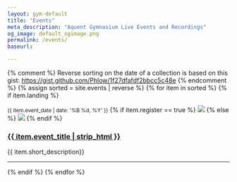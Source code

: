 ```yaml
---
layout: gym-default
title: "Events"
meta_description: "Aquent Gymnasium Live Events and Recordings"
og_image: default_ogimage.png
permalink: /events/
baseurl:

---
```

{% comment %}
Reverse sorting on the date of a collection is based on
this gist: https://gist.github.com/Phlow/1f27dfafdf2bbcc5c48e
{% endcomment %}
{% assign sorted = site.events | reverse %}
{% for item in sorted %}
{% if item.landing %}

<small>{{ item.event_date  | date: '%B %d, %Y' }}</small>
{% if item.register == true %}
<img src="{{site.baseurl}}/img/{{ item.event_ogimage }}" class="event-thumb" />
{% else %}
<img src="{{site.baseurl}}/img/{{ item.recording_ogimage }}" class="event-thumb" />
{% endif %}
<h3><a href="{{ site.baseurl }}{{ item.url }}">{{ item.event_title | strip_html }}</a></h3>
<p>{{ item.short_description}}</p>
<hr />
{% endif %}
{% endfor %}
